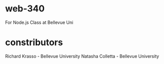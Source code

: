 # web-340
For Node.js Class at Bellevue Uni
# constributors
Richard Krasso - Bellevue University
Natasha Colletta - Bellevue University
